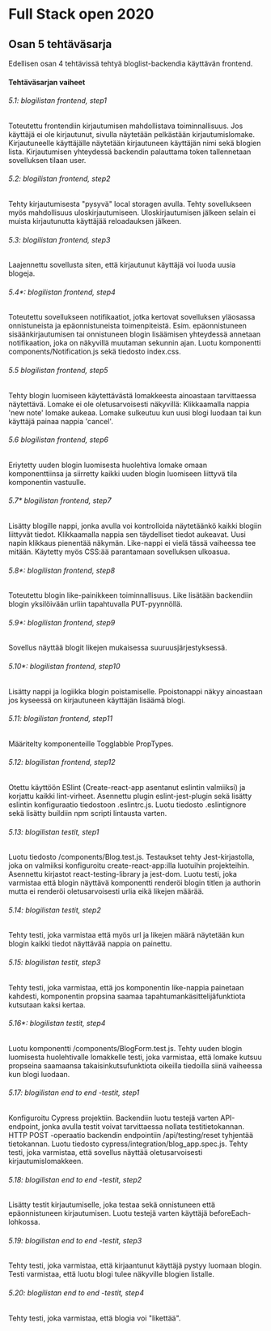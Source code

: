 # Full Stack open 2020
## Osan 5 tehtäväsarja

Edellisen osan 4 tehtävissä tehtyä bloglist-backendia käyttävän frontend.

#### Tehtäväsarjan vaiheet

###### 5.1: blogilistan frontend, step1
Toteutettu frontendiin kirjautumisen mahdollistava toiminnallisuus.
Jos käyttäjä ei ole kirjautunut, sivulla näytetään pelkästään kirjautumislomake.
Kirjautuneelle käyttäjälle näytetään kirjautuneen käyttäjän nimi sekä blogien lista.
Kirjautumisen yhteydessä backendin palauttama token tallennetaan sovelluksen tilaan user.

###### 5.2: blogilistan frontend, step2
Tehty kirjautumisesta "pysyvä" local storagen avulla. 
Tehty sovellukseen myös mahdollisuus uloskirjautumiseen.
Uloskirjautumisen jälkeen selain ei muista kirjautunutta käyttäjää reloadauksen jälkeen.

###### 5.3: blogilistan frontend, step3
Laajennettu sovellusta siten, että kirjautunut käyttäjä voi luoda uusia blogeja.

###### 5.4*: blogilistan frontend, step4
Toteutettu sovellukseen notifikaatiot, jotka kertovat sovelluksen yläosassa onnistuneista ja epäonnistuneista toimenpiteistä. 
Esim. epäonnistuneen sisäänkirjautumisen tai onnistuneen blogin lisäämisen yhteydessä annetaan notifikaation, joka on näkyvillä muutaman sekunnin ajan.
Luotu komponentti components/Notification.js sekä tiedosto index.css.

###### 5.5 blogilistan frontend, step5
Tehty blogin luomiseen käytettävästä lomakkeesta ainoastaan tarvittaessa näytettävä.
Lomake ei ole oletusarvoisesti näkyvillä: Klikkaamalla nappia 'new note' lomake aukeaa.
Lomake sulkeutuu kun uusi blogi luodaan tai kun käyttäjä painaa nappia 'cancel'.

###### 5.6 blogilistan frontend, step6
Eriytetty uuden blogin luomisesta huolehtiva lomake omaan komponenttiinsa ja siirretty kaikki uuden blogin luomiseen liittyvä tila komponentin vastuulle.

###### 5.7* blogilistan frontend, step7
Lisätty blogille nappi, jonka avulla voi kontrolloida näytetäänkö kaikki blogiin liittyvät tiedot.
Klikkaamalla nappia sen täydelliset tiedot aukeavat. Uusi napin klikkaus pienentää näkymän.
Like-nappi ei vielä tässä vaiheessa tee mitään.
Käytetty myös CSS:ää parantamaan sovelluksen ulkoasua.

###### 5.8*: blogilistan frontend, step8
Toteutettu blogin like-painikkeen toiminnallisuus.
Like lisätään backendiin blogin yksilöivään urliin tapahtuvalla PUT-pyynnöllä.

###### 5.9*: blogilistan frontend, step9
Sovellus näyttää blogit likejen mukaisessa suuruusjärjestyksessä.

###### 5.10*: blogilistan frontend, step10
Lisätty nappi ja logiikka blogin poistamiselle.
Ppoistonappi näkyy ainoastaan jos kyseessä on kirjautuneen käyttäjän lisäämä blogi.

###### 5.11: blogilistan frontend, step11
Määritelty komponenteille Togglabble PropTypes.

###### 5.12: blogilistan frontend, step12
Otettu käyttöön ESlint (Create-react-app asentanut eslintin valmiiksi) ja korjattu kaikki lint-virheet.
Asennettu plugin eslint-jest-plugin sekä lisätty eslintin konfiguraatio tiedostoon .eslintrc.js.
Luotu tiedosto .eslintignore sekä lisätty buildiin npm scripti lintausta varten.

###### 5.13: blogilistan testit, step1
Luotu tiedosto /components/Blog.test.js.
Testaukset tehty Jest-kirjastolla, joka on valmiiksi konfiguroitu create-react-app:illa luotuihin projekteihin.
Asennettu kirjastot react-testing-library ja jest-dom.
Luotu testi, joka varmistaa että blogin näyttävä komponentti renderöi blogin titlen ja authorin mutta ei renderöi oletusarvoisesti urlia eikä likejen määrää.

###### 5.14: blogilistan testit, step2
Tehty testi, joka varmistaa että myös url ja likejen määrä näytetään kun blogin kaikki tiedot näyttävää nappia on painettu.

###### 5.15: blogilistan testit, step3
Tehty testi, joka varmistaa, että jos komponentin like-nappia painetaan kahdesti, komponentin propsina saamaa tapahtumankäsittelijäfunktiota kutsutaan kaksi kertaa.

###### 5.16*: blogilistan testit, step4
Luotu komponentti /components/BlogForm.test.js.
Tehty uuden blogin luomisesta huolehtivalle lomakkelle testi, joka varmistaa, että lomake kutsuu propseina saamaansa takaisinkutsufunktiota oikeilla tiedoilla siinä vaiheessa kun blogi luodaan.

###### 5.17: blogilistan end to end -testit, step1
Konfiguroitu Cypress projektiin.
Backendiin luotu testejä varten API-endpoint, jonka avulla testit voivat tarvittaessa nollata testitietokannan.
HTTP POST -operaatio backendin endpointiin /api/testing/reset tyhjentää tietokannan.
Luotu tiedosto cypress/integration/blog_app.spec.js.
Tehty testi, joka varmistaa, että sovellus näyttää oletusarvoisesti kirjautumislomakkeen.

###### 5.18: blogilistan end to end -testit, step2
Lisätty testit kirjautumiselle, joka testaa sekä onnistuneen että epäonnistuneen kirjautumisen. 
Luotu testejä varten käyttäjä beforeEach-lohkossa.

###### 5.19: blogilistan end to end -testit, step3
Tehty testi, joka varmistaa, että kirjaantunut käyttäjä pystyy luomaan blogin.
Testi varmistaa, että luotu blogi tulee näkyville blogien listalle.

###### 5.20: blogilistan end to end -testit, step4
Tehty testi, joka varmistaa, että blogia voi "likettää".